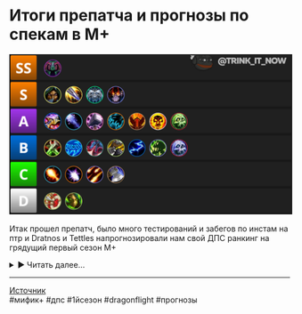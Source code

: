 # Итоги препатча и прогнозы по спекам в М+

<p align="center">
<img src="https://github.com/MagicalCow/TrinkIT-News/blob/main/Sources/Assets/WH330186/WH330186-01.jpg?raw=true" width="700" border="2" />
</p> 

Итак прошел препатч, было много тестирований и забегов по инстам на птр и Dratnos и Tettles напрогнозировали нам свой ДПС ранкинг на грядущий первый сезон М+

<details><summary>▶ Читать далее...</summary>

<p align="center">
<img src="https://github.com/MagicalCow/TrinkIT-News/blob/main/Sources/Assets/WH330186/WH330186-01.jpg?raw=true" width="700" border="2" />
</p> 

<a name="toc"/>

- [**Тир S+**](#P1-0)
	- [**Дыха**](#P1-1)
- [**S Tier Specs for M+**](#P2-0)
	- [**Пират**](#P2-1)
	- [**ВВ**](#P2-2)
	- [**Демо**](#P2-3)
	- [**Саб**](#P2-4)
	- [**Энх**](#P2-5)
	- [**Ферал**](#P2-6)
	- [**Ретрик**](#P2-7)
	- [**Фурик**](#P2-8)
	- [**Анхолик**](#P2-9)
	- [**Фростмаг**](#P2-10)
	- [**ЩеПе**](#P2-11)
- [**Тир B**](#P3-0)
	- [**Аффлик**](#P3-1)
	- [**Пососин**](#P3-2)
	- [**Эвокер**](#P3-3)
	- [**Ракан**](#P3-4)
	- [**БМ**](#P3-5)
	- [**ФДК**](#P3-6)
	- [**Элем**](#P3-7)
- [**Тир C**](#P4-0)
	- [**Дестрик**](#P4-1)
	- [**Сава**](#P4-2)
	- [**Фраер**](#P4-3)
	- [**Руковоин**](#P4-4)
- [**Тир D**](#P5-0)
	- [**Сурв**](#P5-1)
	- [**ММ**](#P5-2)

<a name="P1-0"/>

## Тир S+ [⇑](#toc)

<a name="P1-1"/>

### Дыха [⇑](#toc)
Неудивительно что ДыХа — вечно переапанный спек для инвалидов, выделен в **особенный** уровень. Помимо его жирного AOE, он также (внезапно) дает жирно и солотаргет. Их урон строится в основном на <a href="https://www.wowhead.com/ru/spell=258920"><img src="https://wow.zamimg.com/images/wow/icons/large/ability_demonhunter_immolation.jpg" width="13" height="13"/> Обжигающий жар</a> и по сути теперь является Press to Win абилкой ибо она же по сути явлется кулдауном после\до прожима основной ротации.

Комбинируя <a href="https://www.wowhead.com/ru/spell=198589"><img src="https://wow.zamimg.com/images/wow/icons/large/ability_demonhunter_blur.jpg" width="13" height="13"/> Затуманивание</a>, пассивное снижение урона от <a href="https://www.wowhead.com/ru/spell=389695"><img src="https://wow.zamimg.com/images/wow/icons/large/ability_demonhunter_spectank.jpg" width="13" height="13"/> Воля иллидари</a> и <a href="https://www.wowhead.com/ru/spell=389696"><img src="https://wow.zamimg.com/images/wow/icons/large/spell_mage_overpowered.jpg" width="13" height="13"/> Знание иллидари</a>, их самоисцеление через <a href="https://www.wowhead.com/ru/spell=204909"><img src="https://wow.zamimg.com/images/wow/icons/large/ability_demonhunter_soulcleave2.jpg" width="13" height="13"/> Раздирание души</a> и <a href="https://www.wowhead.com/ru/spell=196718"><img src="https://wow.zamimg.com/images/wow/icons/large/ability_demonhunter_darkness.jpg" width="13" height="13"/> Мрак</a> они становятся практически неубиваемыми. Ничего нового в рейдовое утилити им не завезли но 2 AOE прерывания от <a href="https://www.wowhead.com/ru/spell=179057"><img src="https://wow.zamimg.com/images/wow/icons/large/spell_fire_felfirenova.jpg" width="13" height="13"/> Кольца Хаоса</a> и <a href="https://www.wowhead.com/ru/spell=207684"><img src="https://wow.zamimg.com/images/wow/icons/large/ability_demonhunter_sigilofmisery.jpg" width="13" height="13"/> Печати страдания</a> им и так хватит.

Так что готовимся к засилью дыха в первом сезоне и вайпам от зааггривания лишнего.

<a name="P2-0"/>

## Тир S [⇑](#toc)
А теперь поговорим о действительно полезных спеках

<a name="P2-1"/>

### Пират [⇑](#toc)
Тут ничего удивительного нет - пират, честный работяга мификов, возвращается в S тир. Благодаря выровнявшемуся урону и традиционно высокой выживаемости он будет 2м слотом в большинстве групп сезона.

Утилити пирата в виде a href="https://www.wowhead.com/ru/spell=114018"><img src="https://wow.zamimg.com/images/wow/icons/large/ability_rogue_shroudofconcealment.jpg" width="13" height="13"/> Скрывающий покров</a> это конечно обязательный инструмент в любом забеге но пирата берут и за урон. Который всегда был не самым простым в исполнении но при правильно выпавших баффах выводил рогу далеко вперед по сравнению с остальными дпс.
Можно многое написать об утилити роги, но выживаемость под паками смело ставит его в тир S.

<a name="P2-2"/>

### ВВ [⇑](#toc)
Одним из победителей лотереи баланса стал вв. Теперь это практически танк с его <a href="https://www.wowhead.com/ru/spell=122470"><img src="https://wow.zamimg.com/images/wow/icons/large/ability_monk_touchofkarma.jpg" width="13" height="13"/> Законом кармы</a>, <a href="https://www.wowhead.com/ru/spell=243435"><img src="https://wow.zamimg.com/images/wow/icons/large/ability_monk_fortifyingale_new.jpg" width="13" height="13"/> Укрепляющим отваром</a>, <a href="https://www.wowhead.com/ru/spell=122278"><img src="https://wow.zamimg.com/images/wow/icons/large/ability_monk_dampenharm.jpg" width="13" height="13"/> Смягчением удара</a> и <a href="https://www.wowhead.com/ru/spell=122783"><img src="https://wow.zamimg.com/images/wow/icons/large/spell_monk_diffusemagic.jpg" width="13" height="13"/> Распылением магии</a>. В то время как большинство спеков имеют хорошо если два сейва то у монка их 4.  

Дамага ему навалили более чем достаточно, учитывая проблемы прошлых сезонов, не так турбодохуя конечно как у дыха но учитывая механики сейвов монк залетает в топ 5 спеков на изи. Он специализируется в основном на аое и контроле паков через <a href="https://www.wowhead.com/ru/spell=119381"><img src="https://wow.zamimg.com/images/wow/icons/large/ability_monk_legsweep.jpg" width="13" height="13"/> Круговой удар ногой</a> и <a href="https://www.wowhead.com/ru/spell=116844"><img src="https://wow.zamimg.com/images/wow/icons/large/spell_monk_ringofpeace.jpg" width="13" height="13"/> Круг мира</a>.

<a name="P2-3"/>

### Демо [⇑](#toc)
Не самый сильный спек по части выхлопа дпс но первый кандидат в слот дальнего боя. Благодаря в том числе и его хорошей выживаемости, его <a href="https://www.wowhead.com/ru/spell=108370"><img src="https://wow.zamimg.com/images/wow/icons/large/warlock_siphonlife.jpg" width="13" height="13"/> Поглощение души</a>, <a href="https://www.wowhead.com/ru/spell=104773"><img src="https://wow.zamimg.com/images/wow/icons/large/spell_shadow_demonictactics.jpg" width="13" height="13"/> Твердая решимость</a>, <a href="https://www.wowhead.com/ru/spell=219272"><img src="https://wow.zamimg.com/images/wow/icons/large/spell_shadow_ragingscream.jpg" width="13" height="13"/> Шкура демона</a>, <a href="https://www.wowhead.com/ru/spell=108416"><img src="https://wow.zamimg.com/images/wow/icons/large/spell_shadow_deathpact.jpg" width="13" height="13"/> Темный пакт</a> дают ему возможность выжить при любой угрозе вайпа.  

Утилити все так же не фонтан но <a href="https://www.wowhead.com/ru/item=5512"><img src="https://wow.zamimg.com/images/wow/icons/large/warlock_-healthstone.jpg" width="13" height="13"/> огурцы</a>, <a href="https://www.wowhead.com/ru/spell=30283"><img src="https://wow.zamimg.com/images/wow/icons/large/ability_warlock_shadowfurytga.jpg" width="13" height="13"/> Неистовство Тьмы</a>, <a href="https://www.wowhead.com/ru/spell=111771"><img src="https://wow.zamimg.com/images/wow/icons/large/spell_warlock_demonicportal_green.jpg" width="13" height="13"/> Шкаф</a> и <a href="https://www.wowhead.com/ru/spell=20707"><img src="https://wow.zamimg.com/images/wow/icons/large/spell_shadow_soulgem.jpg" width="13" height="13"/> Камень души</a> все еще приносят очевидную пользу.  

<a name="P2-4"/>

### Саб [⇑](#toc)
Саб нынче не так силен как Пират но все еще имеет хороший бурстовый урон в небольшие запулы и имеет те же утилити что и у пирата. Так что определенно S тир. Ну и не стоит забывать что Пират это первый кандидат на нерфы аое урона и в эти моменты саб становится на порядок мощнее.

<a name="P2-5"/>

### Энх [⇑](#toc)
Энх, хотя и сбалансирован в этот раз но все еще стоит на позиции "ну может быть". Традиционно будут брать хотя бы за <a href="https://www.wowhead.com/ru/spell=2825"><img src="https://wow.zamimg.com/images/wow/icons/large/spell_nature_bloodlust.jpg" width="13" height="13"/> Жажду крови</a>, за хороший урон в приоритетную цель, за подхиливание от <a href="https://www.wowhead.com/ru/spell=108281"><img src="https://wow.zamimg.com/images/wow/icons/large/ability_shaman_ancestralguidance.jpg" width="13" height="13"/> Наставления предков</a>, за самый оперативный кик <a href="https://www.wowhead.com/ru/spell=57994"><img src="https://wow.zamimg.com/images/wow/icons/large/spell_nature_cyclone.jpg" width="13" height="13"/> Пронизывающим ветром</a>.  

Выживаемость отталкивается от единственного сейва <a href="https://www.wowhead.com/ru/spell=108271"><img src="https://wow.zamimg.com/images/wow/icons/large/ability_shaman_astralshift.jpg" width="13" height="13"/> Астрального сдвига</a> что не так весело как у остальных спеков в тире так что придется подвигать жопкой чтобы не сдохнуть раньше времени.

<a name="P2-6"/>

### Ферал [⇑](#toc)
Ага нахуй, не ожидали, да? Настали великие времена починенного котейки! Навалили аое дамага, сделали его менее зависимым от фокусировки на цели и кд, урон в аое выравнялся до уважительных значений без проседаний. Это не считая <a href="https://www.wowhead.com/ru/spell=1126"><img src="https://wow.zamimg.com/images/wow/icons/large/spell_nature_regeneration.jpg" width="13" height="13"/> Лапки</a> и подхила от <a href="https://www.wowhead.com/ru/spell=124974"><img src="https://wow.zamimg.com/images/wow/icons/large/achievement_zone_feralas.jpg" width="13" height="13"/> Природной чуткости</a>.  

А вот с выживаемостью проблемки. Можно конечно ожидать что <a href="https://www.wowhead.com/ru/spell=61336"><img src="https://wow.zamimg.com/images/wow/icons/large/ability_druid_tigersroar.jpg" width="13" height="13"/> Инстинкты выживания</a>, <a href="https://www.wowhead.com/ru/spell=22812"><img src="https://wow.zamimg.com/images/wow/icons/large/spell_nature_stoneclawtotem.jpg" width="13" height="13"/> Дубовая кожа</a> и <a href="https://www.wowhead.com/ru/spell=16974"><img src="https://wow.zamimg.com/images/wow/icons/large/ability_hunter_pet_cat.jpg" width="13" height="13"/> Стремительность хищника</a> обеспечает выживаемость. Но на фоне других спеков это так сказать слишком базированная выживаемость. Ах да, урон в синглтаргет по прежнему сносный но не более.

<a name="P2-7"/>

### Ретрик [⇑](#toc)
Ретрику навалили урона но как то не ахти дали по выживаемости. Помимо очевидно невыгодной траты силы света на отхил, <a href="https://www.wowhead.com/ru/spell=498"><img src="https://wow.zamimg.com/images/wow/icons/large/spell_holy_divineprotection.jpg" width="13" height="13"/> Божественная защита</a> и <a href="https://www.wowhead.com/ru/spell=642"><img src="https://wow.zamimg.com/images/wow/icons/large/spell_holy_divineshield.jpg" width="13" height="13"/> Божественный щит</a> это все еще скорее средства последней меры чем сейвы на которые можно положиться в любой момент.

По части утили ничего нового, все те же <a href="https://www.wowhead.com/ru/spell=853"><img src="https://wow.zamimg.com/images/wow/icons/large/spell_holy_sealofmight.jpg" width="13" height="13"/> Молот правосудия</a>, <a href="https://www.wowhead.com/ru/spell=1044"><img src="https://wow.zamimg.com/images/wow/icons/large/spell_holy_sealofvalor.jpg" width="13" height="13"/> Благословенная свобода</a>, <a href="https://www.wowhead.com/ru/spell=633"><img src="https://wow.zamimg.com/images/wow/icons/large/spell_holy_layonhands.jpg" width="13" height="13"/> Возложение рук</a> и <a href="https://www.wowhead.com/ru/spell=1022"><img src="https://wow.zamimg.com/images/wow/icons/large/spell_holy_sealofprotection.jpg" width="13" height="13"/> Благословение защиты</a>.  

АоЕ урон теперь зависит во многом от <a href="https://www.wowhead.com/ru/spell=26573"><img src="https://wow.zamimg.com/images/wow/icons/large/spell_holy_innerfire.jpg" width="13" height="13"/> Освящения</a> что заставит попотеть если танк кайтит пак. Но в целом и общем хороший добротный спек А тира.

<a name="P2-8"/>

### Фурик [⇑](#toc)
По части АоЕ и самохила фуррик хорош как и в конце ШЛ, бш все еще силен но все так же может на изи положить вара на кладбон.

Так же как и с палом, особо критичных изменений нет, разве что ротация стала больше зависеть от кд абилок.

<a name="P2-9"/>

### Анхолик [⇑](#toc)
Чумному дыка не сломали выживаемость, с этой стороны все хорошо но урон все так же крайне специфичен и ограничен условиями запулов. АДК выдает огромные цифры на больших запулах за счет механик болезней, что дает ему гарантированный слот в пати например в [Академии Алгет'ар](https://www.wowhead.com/ru/zone=14032), как в данже с плотными большими запулами. Но помимо таких плотных инстов он просто обычный рядовой Вася по дпсу, хоть и неубиваемый.

Собственно в А тире он как раз таки из-за выживаемости.

<a name="P2-10"/>

### Фростмаг [⇑](#toc)
Фростам порезали урон до такого себе но его пассивные эффекты крайне полезны как утилити, так например замедление всех мобов на 60% благодаря <a href="https://www.wowhead.com/ru/spell=235224"><img src="https://wow.zamimg.com/images/wow/icons/large/ability_mage_deepfreeze.jpg" width="13" height="13"/> Леденящим ветрам</a> позволит танку роняя слюну на клавиатуру неспешно кайтить все что угодно, <a href="https://www.wowhead.com/ru/spell=31661"><img src="https://wow.zamimg.com/images/wow/icons/large/inv_misc_head_dragon_01.jpg" width="13" height="13"/> Дыхание дракона</a> сбивает касты всей пачке. Урон сместился с АоЕ на приоритетную цель, что печально но все еще не так страшно. Живучий как и в прошлых сезонах, тут без изменений.

<a name="P2-11"/>

### ЩеПе [⇑](#toc)
Внезапно щепе вообще тут не за урон. <a href="https://www.wowhead.com/ru/spell=32375"><img src="https://wow.zamimg.com/images/wow/icons/large/spell_arcane_massdispel.jpg" width="13" height="13"/> Массовое рассеивание</a> на <a href="https://www.wowhead.com/ru/affix=11"><img src="https://wow.zamimg.com/images/wow/icons/large/ability_ironmaidens_whirlofblood.jpg" width="13" height="13"/> Взрывных</a> неделях творит чудеса, <a href="https://www.wowhead.com/ru/spell=21562"><img src="https://wow.zamimg.com/images/wow/icons/large/spell_holy_wordfortitude.jpg" width="13" height="13"/> Слово силы: Стойкость</a>, <a href="https://www.wowhead.com/ru/spell=15286"><img src="https://wow.zamimg.com/images/wow/icons/large/spell_shadow_unsummonbuilding.jpg" width="13" height="13"/> Объятия вампира</a>, <a href="https://www.wowhead.com/ru/spell=47585"><img src="https://wow.zamimg.com/images/wow/icons/large/spell_shadow_dispersion.jpg" width="13" height="13"/> Слияние с Тьмой</a> сбалансировали в угоду выживаемости.  

В остальном урон конечно посредственный но учитывая "осваивательную" природу первого сезона - щепе будет ходить как царь, благодаря именно утилити для пати.

<a name="P3-0"/>

## Тир B [⇑](#toc)
А вот и второй эшелон, так сказать те кому прилетело по жопе.

<a name="P3-1"/>

### Аффлик [⇑](#toc)
Как и с АДК аффлик стал крайне нишевым и зависимым от размера запула. В сингл-таргет у них все плохо.

<a name="P3-2"/>

### Пососин [⇑](#toc)
(Ахахах) (Ахахах) Помимо крайне слабых цифр во всех видах урона - механики <a href="https://www.wowhead.com/ru/spell=703"><img src="https://wow.zamimg.com/images/wow/icons/large/ability_rogue_garrote.jpg" width="13" height="13"/> Гарроты</a>, <a href="https://www.wowhead.com/ru/spell=381632"><img src="https://wow.zamimg.com/images/wow/icons/large/ability_rogue_garrote.jpg" width="13" height="13"/> Улучшенной гарроты</a> и <a href="https://www.wowhead.com/ru/spell=385478"><img src="https://wow.zamimg.com/images/wow/icons/large/ability_rogue_garrote.jpg" width="13" height="13"/> Внезапного удушья</a> для максимизации пользы требуют возврата в стелс **после пулла**.

<a name="P3-3"/>

### Эвокер [⇑](#toc)
Внезапно в этом аддоне новый класс не переапан как обычно. У них конечно есть <a href="https://www.wowhead.com/ru/spell=2825"><img src="https://wow.zamimg.com/images/wow/icons/large/spell_nature_bloodlust.jpg" width="13" height="13"/> БЛ</a> и в небольших запулах хорошо дамажат. <a href="https://www.wowhead.com/ru/spell=362980"><img src="https://wow.zamimg.com/images/wow/icons/large/ability_evoker_masterygiantkiller.jpg" width="13" height="13"/> Искусность: убийца великанов</a> дамажит на манер варовской Казни только с другой стороны хп пула. Утилиты для пати навроде <a href="https://www.wowhead.com/ru/spell=357214"><img src="https://wow.zamimg.com/images/wow/icons/large/ability_racial_wingbuffet.jpg" width="13" height="13"/> Взмаха крыльями</a>, <a href="https://www.wowhead.com/ru/spell=368970"><img src="https://wow.zamimg.com/images/wow/icons/large/ability_racial_tailswipe.jpg" width="13" height="13"/> Удара хвостом</a>, <a href="https://www.wowhead.com/ru/spell=372048"><img src="https://wow.zamimg.com/images/wow/icons/large/ability_evoker_oppressingroar.jpg" width="13" height="13"/> Угнетающего рыка</a>, <a href="https://www.wowhead.com/ru/spell=374227"><img src="https://wow.zamimg.com/images/wow/icons/large/ability_evoker_hoverblack.jpg" width="13" height="13"/> Южного ветра</a> и <a href="https://www.wowhead.com/ru/spell=374251"><img src="https://wow.zamimg.com/images/wow/icons/large/ability_evoker_fontofmagic_red.jpg" width="13" height="13"/> Прижигающего пламени</a> будут крайне полезны на специфичных аффиксах.  

Особо сильной выживаемости кроме <a href="https://www.wowhead.com/ru/spell=363916"><img src="https://wow.zamimg.com/images/wow/icons/large/inv_artifact_dragonscales.jpg" width="13" height="13"/> Обсидиановой чешуи</a> не завезли что в общем то вкупе с низким уроном записывают нового дд в B тир в этом сезоне. Хотя не исключено что стада фуррей будут спамить забеги драктирами просто потому что могут.

<a name="P3-4"/>

### Ракан [⇑](#toc)
Хороший бурстовый рдд с классовыми защитными абилками уровня <a href="https://www.wowhead.com/ru/spell=11426"><img src="https://wow.zamimg.com/images/wow/icons/large/spell_ice_lament.jpg" width="13" height="13"/> Ледяной преграды</a>, <a href="https://www.wowhead.com/ru/spell=110959"><img src="https://wow.zamimg.com/images/wow/icons/large/ability_mage_greaterinvisibility.jpg" width="13" height="13"/> Великой невидимости</a>, <a href="https://www.wowhead.com/ru/spell=108978"><img src="https://wow.zamimg.com/images/wow/icons/large/spell_mage_altertime.jpg" width="13" height="13"/> Манипуляций со временем</a>, <a href="https://www.wowhead.com/ru/spell=55342"><img src="https://wow.zamimg.com/images/wow/icons/large/spell_magic_lesserinvisibilty.jpg" width="13" height="13"/> Зеркального изображения</a> и <a href="https://www.wowhead.com/ru/spell=45438"><img src="https://wow.zamimg.com/images/wow/icons/large/spell_frost_frost.jpg" width="13" height="13"/> Ледяной глыбы</a> раканы все еще крайне сильны. Большой проблемой стало ориентирование геймплея на кд спеллов и ублюдочный хардкаст вместо подвижного инстакаста и во многих истах с частыми перебежками просто не успевает раскастоваться. Ну вы помните как из динамичного и прокозависимого ретрика сделали автоатакового бабуина в ШЛ? Вот этот человек кажется добрался и до механик ракана что в конечном итоге хуже любого нерфа цифр, ибо цифры нерфят и апают а вот механику ломают на аддон или два.

<a name="P3-5"/>

### БМ [⇑](#toc)
БМа все еще наказывают за БфА. Средний урон где то в районе **мхех мдауш**, защита слишком ослаблена кулдаунами а отхила в общем то все так же и нет.

<a name="P3-6"/>

### ФДК [⇑](#toc)
Ну тут ничего удивительного, вечносломанный фдк и в шл пока не блещет. <a href="https://www.wowhead.com/ru/spell=152279"><img src="https://wow.zamimg.com/images/wow/icons/large/spell_deathknight_breathofsindragosa.jpg" width="13" height="13"/> Гуся</a> все так же надо выравнивать по площади. Билд через <a href="https://www.wowhead.com/ru/spell=207256"><img src="https://wow.zamimg.com/images/wow/icons/large/inv_axe_114.jpg" width="13" height="13"/> Истребление</a> вообще не выстрелил по урону и по сути <a href="https://www.wowhead.com/ru/spell=152279"><img src="https://wow.zamimg.com/images/wow/icons/large/spell_deathknight_breathofsindragosa.jpg" width="13" height="13"/> Гусебилд</a> с его проблемами является единственным билдом для м+, что спускает фдк на дно B тира.  

<a name="P3-7"/>

### Элем [⇑](#toc)
Но как говорится - только вы подумали что достигли дна то с другой стороны постучали. И тут, как многие могли догадаться открывает дверь многострадальный шам. А в частности элем и его сезонный хит "Опять средний во всем но берут только за БЛ".

<a name="P4-0"/>

## Тир C [⇑](#toc)
И тут мы вступаем в печальные земли растерзанных лично близзардом спеков.

<a name="P4-1"/>

### Дестрик [⇑](#toc)
Все еще может сравниться с Демо по дамагу в синглтаргет но только сравниться а не обогнать а аое урон скажем так отрезали. То есть у нас есть демо аннигилирующий сингл-таргеты и разливающий приличное аое, аффлик с его очень больным аое в больших запулах и дестрик при таком соседстве просто выглядит как третий сын и в общем то не будет возбуждать патилидеров в лфг.

<a name="P4-2"/>

### Сава [⇑](#toc)
Пушистое утилитарное пианино осталось прежним но как раз таки за счет того что его опять не перебалансировали он крайне САВИСИТ от окна времени урона. Все что не дохнет дольше 40 секунд даст конечно хорошие цифры урона но вы же понимаете что это крайне редкие паки. В общем и целом проблема окна урона снова вылезла. А с чего бы ей не вылезти? Помнится в 9.2.7 навалили цифр на аое спеллы и подписали "Мы не знаем ПОКА что делать с масштабированием урона поэтому ПОКА что просто прикрутим цифр". Настал новый аддон, цифры разумеется открутились а проблема как была так и осталась. Остается только ждать фиксов механик.

<a name="P4-3"/>

### Фраер [⇑](#toc)
Что тут скажешь? Нерфы <a href="https://www.wowhead.com/ru/spell=12654"><img src="https://wow.zamimg.com/images/wow/icons/large/spell_fire_incinerate.jpg" width="13" height="13"/> Комбаста</a> в конце ШЛ были крайне эффективными. На этом все, иди во фроста респекайся обратно.

<a name="P4-4"/>

### Руковоин [⇑](#toc)
А вот кому сломали ст урон как следует. В основном из-за проблем с деревом талантов, где рукавоин теряет 4 очка талантов по каким то мутным варовским причинам и не может больше брать <a href="https://www.wowhead.com/ru/spell=383762"><img src="https://wow.zamimg.com/images/wow/icons/large/spell_nature_shamanrage.jpg" width="13" height="13"/> Горестную невосприимчивость</a> и <a href="https://www.wowhead.com/ru/spell=202168"><img src="https://wow.zamimg.com/images/wow/icons/large/spell_impending_victory.jpg" width="13" height="13"/> Верную победу</a> не сломав м+ билд.

<a name="P5-0"/>

## Тир D [⇑](#toc)
Уровень "Собирай манатки и реролль класс".

<a name="P5-1"/>

### Сурв [⇑](#toc)
Радует пока только в уроне в синглтаргет, АоЕ и <a href="https://www.wowhead.com/ru/spell=259495"><img src="https://wow.zamimg.com/images/wow/icons/large/inv_wildfirebomb.jpg" width="13" height="13"/> Огнебомба</a> сломаны а в защите крайне бумажный. Спек явно не трогали вообще.

<a name="P5-2"/>

### ММ [⇑](#toc)
Помимо очевидно классовых проблем с выживаемостью - синглтаргет урон внерфлен в пол.

</details>

---
[Источник](https://www.wowhead.com/news/330186)  
#мифик+ #дпс #1йсезон #dragonflight #прогнозы